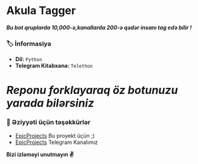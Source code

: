 # Akula Tagger
_**Bu bot qruplarda 10,000-ə,kanallarda 200-ə qədər insanı tag edə bilir !**_

### 🏷 İnformasiya
- **Dil:** `Python`
- **Telegram Kitabxana:** `Telethon`

# _**Reponu forklayaraq öz botunuzu yarada bilərsiniz**_

### 🎯 Əziyyəti üçün təşəkkürlər
- [EpicProjects](https://github.com/Epicpr0jects) Bu proyekt üçün ;)
- [EpicProjects](t.me/EpicProjects) Telegram Kanalımız

**Bizi izləməyi unutmayın ✌️**
